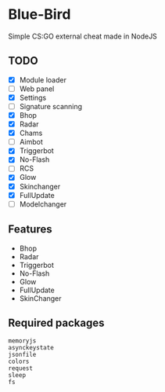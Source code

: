 # Blue-Bird
Simple CS:GO external cheat made in NodeJS

## TODO
- [x] Module loader
- [ ] Web panel
- [x] Settings
- [ ] Signature scanning
- [x] Bhop
- [x] Radar
- [x] Chams
- [ ] Aimbot
- [x] Triggerbot
- [x] No-Flash
- [ ] RCS
- [x] Glow
- [x] Skinchanger
- [x] FullUpdate
- [ ] Modelchanger

## Features
- Bhop
- Radar
- Triggerbot
- No-Flash
- Glow
- FullUpdate
- SkinChanger

## Required packages
```
memoryjs
asynckeystate
jsonfile
colors
request
sleep
fs
```

